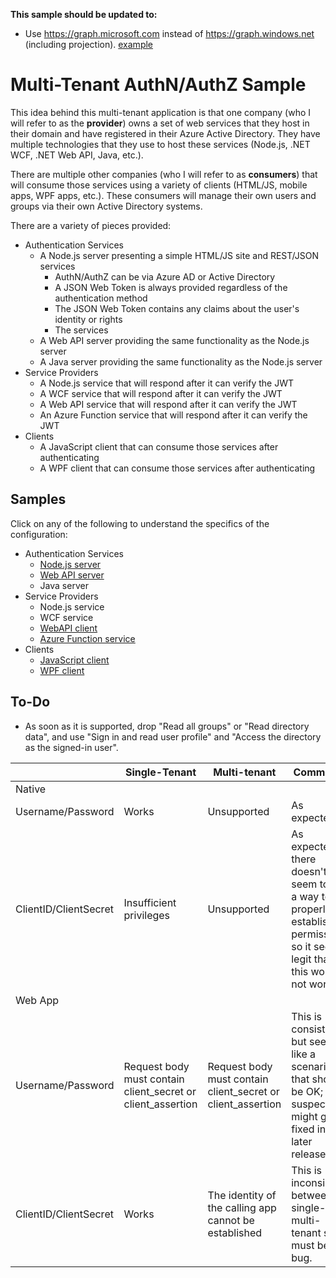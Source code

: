 **This sample should be updated to:**
 - Use https://graph.microsoft.com instead of https://graph.windows.net (including projection). [example](/docs/graphexample.md)




# Multi-Tenant AuthN/AuthZ Sample
This idea behind this multi-tenant application is that one company (who I will refer to as the **provider**) owns a set of web services that they host in their domain and have registered in their Azure Active Directory. They have multiple technologies that they use to host these services (Node.js, .NET WCF, .NET Web API, Java, etc.).

There are multiple other companies (who I will refer to as **consumers**) that will consume those services using a variety of clients (HTML/JS, mobile apps, WPF apps, etc.). These consumers will manage their own users and groups via their own Active Directory systems.

There are a variety of pieces provided:

- Authentication Services
  - A Node.js server presenting a simple HTML/JS site and REST/JSON services
    - AuthN/AuthZ can be via Azure AD or Active Directory
    - A JSON Web Token is always provided regardless of the authentication method
    - The JSON Web Token contains any claims about the user's identity or rights
    - The services 
  - A Web API server providing the same functionality as the Node.js server
  - A Java server providing the same functionality as the Node.js server
- Service Providers
  - A Node.js service that will respond after it can verify the JWT
  - A WCF service that will respond after it can verify the JWT
  - A Web API service that will respond after it can verify the JWT
  - An Azure Function service that will respond after it can verify the JWT
- Clients
  - A JavaScript client that can consume those services after authenticating
  - A WPF client that can consume those services after authenticating

## Samples
Click on any of the following to understand the specifics of the configuration:

- Authentication Services
  - [Node.js server](/docs/nodejs.md)
  - [Web API server](/docs/webapi-auth.md)
  - Java server
- Service Providers
  - Node.js service
  - WCF service
  - [WebAPI client](/docs/webapi.md)
  - [Azure Function service](https://github.com/plasne/multitenant-func)
- Clients
  - [JavaScript client](/docs/javascript.md)
  - [WPF client](/docs/wpf.md)



## To-Do
- As soon as it is supported, drop "Read all groups" or "Read directory data", and use "Sign in and read user profile" and "Access the directory as the signed-in user".

||Single-Tenant|Multi-tenant|Comments|
|---|---|---|---|
|Native||||
|  Username/Password|Works|Unsupported|As expected|
|  ClientID/ClientSecret|Insufficient privileges|Unsupported|As expected; there doesn't seem to be a way to properly establish permissions so it seems legit that this would not work.|
|Web App||||
|  Username/Password|Request body must contain client_secret or client_assertion|Request body must contain client_secret or client_assertion|This is consistent, but seems like a scenario that should be OK; I suspect this might get fixed in a later release.|
|  ClientID/ClientSecret|Works|The identity of the calling app cannot be established|This is inconsistent between single- and multi- tenant so must be a bug.|
